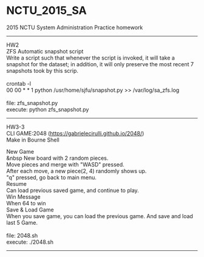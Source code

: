 # NCTU_2015_SA
2015 NCTU System Administration Practice homework

--------------------------------------------------------------
HW2<br>
ZFS Automatic snapshot script<br>
	Write a script such that whenever the script is invoked, it will take a snapshot for the dataset; in addition, it will only preserve the most recent 7 snapshots took by this scrip.<br>
<br>
crontab -l<br>
00 00 * * 1 python /usr/home/sjfu/snapshot.py >> /var/log/sa_zfs.log<br>
<br>
file: zfs_snapshot.py<br>
execute: python zfs_snapshot.py

--------------------------------------------------------------
HW3-3 <br>
CLI GAME:2048 (https://gabrielecirulli.github.io/2048/)<br>
Make in Bourne Shell<br>

New Game<br>
	&nbsp New board with 2 random pieces. <br>
	Move pieces and merge with "WASD" pressed.<br>
	After each move, a new piece(2, 4) randomly shows up.<br>
  "q" pressed, go back to main menu.<br>
Resume<br>
  Can load previous saved game, and continue to play.<br>
Win Message<br>
  When 64 to win<br>
Save & Load Game<br>
  When you save game, you can load the previous game. And save and load last 5 Game.<br>
<br>
file: 2048.sh<br>
execute: ./2048.sh

--------------------------------------------------------------
